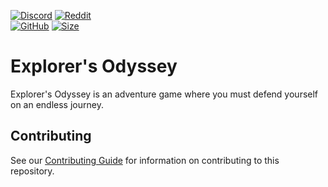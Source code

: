 [![Discord](https://img.shields.io/discord/1066335615517458442?color=7289DA&label=DISCORD&logo=discord&logoColor=7289DA&style=for-the-badge)](https://discord.gg/2Ns2aNkYAS)
[![Reddit](https://img.shields.io/reddit/subreddit-subscribers/explorersodyssey?color=FF4500&label=REDDIT&logo=reddit&logoColor=FF4500&style=for-the-badge)](https://www.reddit.com/r/explorersodyssey/)
<br>[![GitHub](https://img.shields.io/github/contributors/ExplorersOdysseyGame/Game?color=%23ffffff&logo=github&logoColor=%23ffffff&style=for-the-badge)](https://github.com/ExplorersOdysseyGame/Game/graphs/contributors)
[![Size](https://img.shields.io/github/repo-size/ExplorersOdysseyGame/Game?color=%23ffff&logo=github&logoColor=%23ffffff&style=for-the-badge)](https://www.github.com/ExplorersOdysseyGame/Game)
# Explorer's Odyssey
Explorer's Odyssey is an adventure game where you must defend yourself on an endless journey.

## Contributing
See our [Contributing Guide](CONTRIBUTING.md) for information on contributing to this repository.
